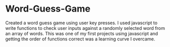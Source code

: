 # Word-Guess-Game
Created a word guess game using user key presses.
I used javascript to write functions to check user inputs against a randomly selected word from an array of words.
This was one of my first projects using javascript and getting the order of functions correct was a learning curve I overcame.
